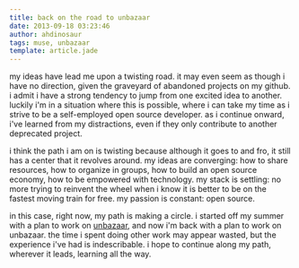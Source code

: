 ```yaml
---
title: back on the road to unbazaar
date: 2013-09-18 03:23:46
author: ahdinosaur
tags: muse, unbazaar
template: article.jade
---
```

my ideas have lead me upon a twisting road. it may even seem as though i have no direction, given the graveyard of abandoned projects on my github. i admit i have a strong tendency to jump from one excited idea to another.  <span class="more"></span> luckily i'm in a situation where this is possible, where i can take my time as i strive to be a self-employed open source developer. as i continue onward, i've learned from my distractions, even if they only contribute to another deprecated project.

i think the path i am on is twisting because although it goes to and fro, it still has a center that it revolves around. my ideas are converging: how to share resources, how to organize in groups, how to build an open source economy, how to be empowered with technology. my stack is settling: no more trying to reinvent the wheel when i know it is better to be on the fastest moving train for free. my passion is constant: open source.

in this case, right now, my path is making a circle. i started off my summer with a plan to work on [unbazaar](http://dinosaur.io/unbazaar/docs), and now i'm back with a plan to work on unbazaar. the time i spent doing other work may appear wasted, but the experience i've had is indescribable. i hope to continue along my path, wherever it leads, learning all the way.
